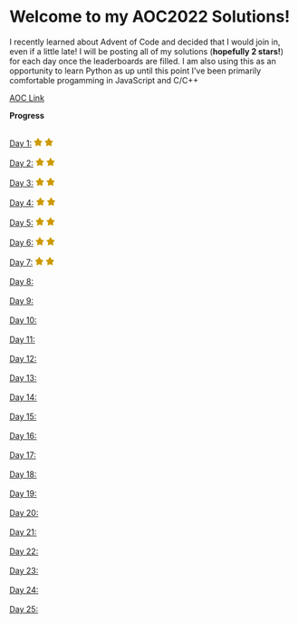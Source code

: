 <h1> Welcome to my AOC2022 Solutions!</h1>
<p>I recently learned about Advent of Code and decided that I would join in, even if a little late! I will be posting all of my solutions (<strong>hopefully 2 stars!</strong>) for each day once the leaderboards are filled. I am also using this as an opportunity to learn Python as up until this point I've been primarily comfortable progamming in JavaScript and C/C++</p>

[AOC Link](https://adventofcode.com/)

<strong>Progress</strong><br></br>

[Day 1:](https://github.com/LogPRose/AOC2022/tree/master/day1) <img src="assets/star.png" alt="drawing" width="15" height="15"/> <img src="assets/star.png" alt="drawing" width="15" height="15"/><br></br>
[Day 2:](https://github.com/LogPRose/AOC2022/tree/master/day2) <img src="assets/star.png" alt="drawing" width="15" height="15"/> <img src="assets/star.png" alt="drawing" width="15" height="15"/><br></br>
[Day 3:](https://github.com/LogPRose/AOC2022/tree/master/day3) <img src="assets/star.png" alt="drawing" width="15" height="15"/> <img src="assets/star.png" alt="drawing" width="15" height="15"/><br></br>
[Day 4:](https://github.com/LogPRose/AOC2022/tree/master/day4) <img src="assets/star.png" alt="drawing" width="15" height="15"/> <img src="assets/star.png" alt="drawing" width="15" height="15"/><br></br>
[Day 5:](https://github.com/LogPRose/AOC2022/tree/master/day5) <img src="assets/star.png" alt="drawing" width="15" height="15"/> <img src="assets/star.png" alt="drawing" width="15" height="15"/><br></br>
[Day 6:](https://github.com/LogPRose/AOC2022/tree/master/day6) <img src="assets/star.png" alt="drawing" width="15" height="15"/> <img src="assets/star.png" alt="drawing" width="15" height="15"/><br></br>
[Day 7:](https://github.com/LogPRose/AOC2022/tree/master/day7) <img src="assets/star.png" alt="drawing" width="15" height="15"/> <img src="assets/star.png" alt="drawing" width="15" height="15"/><br></br>
[Day 8:](https://github.com/LogPRose/AOC2022/tree/master/day8)<br></br>
[Day 9:](https://github.com/LogPRose/AOC2022/tree/master/day9)<br></br>
[Day 10:](https://github.com/LogPRose/AOC2022/tree/master/day10)<br></br>
[Day 11:](https://github.com/LogPRose/AOC2022/tree/master/day11)<br></br>
[Day 12:](https://github.com/LogPRose/AOC2022/tree/master/day12)<br></br>
[Day 13:](https://github.com/LogPRose/AOC2022/tree/master/day13)<br></br>
[Day 14:](https://github.com/LogPRose/AOC2022/tree/master/day14)<br></br>
[Day 15:](https://github.com/LogPRose/AOC2022/tree/master/day15)<br></br>
[Day 16:](https://github.com/LogPRose/AOC2022/tree/master/day16)<br></br>
[Day 17:](https://github.com/LogPRose/AOC2022/tree/master/day17)<br></br>
[Day 18:](https://github.com/LogPRose/AOC2022/tree/master/day18)<br></br>
[Day 19:](https://github.com/LogPRose/AOC2022/tree/master/day19)<br></br>
[Day 20:](https://github.com/LogPRose/AOC2022/tree/master/day20)<br></br>
[Day 21:](https://github.com/LogPRose/AOC2022/tree/master/day21)<br></br>
[Day 22:](https://github.com/LogPRose/AOC2022/tree/master/day22)<br></br>
[Day 23:](https://github.com/LogPRose/AOC2022/tree/master/day23)<br></br>
[Day 24:](https://github.com/LogPRose/AOC2022/tree/master/day24)<br></br>
[Day 25:](https://github.com/LogPRose/AOC2022/tree/master/day25)<br></br>
